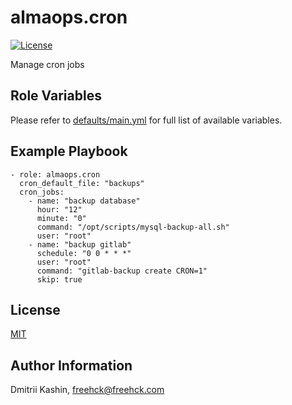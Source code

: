 almaops.cron
=========

[![License](https://img.shields.io/badge/license-MIT%20License-brightgreen.svg)](https://opensource.org/licenses/MIT)

Manage cron jobs

Role Variables
--------------

Please refer to [defaults/main.yml](./defaults/main.yml) for full list of available variables.


Example Playbook
----------------

```
- role: almaops.cron
  cron_default_file: "backups"
  cron_jobs:
    - name: "backup database"
      hour: "12"
      minute: "0"
      command: "/opt/scripts/mysql-backup-all.sh"
      user: "root"
    - name: "backup gitlab"
      schedule: "0 0 * * *"
      user: "root"
      command: "gitlab-backup create CRON=1"
      skip: true
```

License
-------
[MIT](./LICENSE)

Author Information
------------------
Dmitrii Kashin, <freehck@freehck.com>
